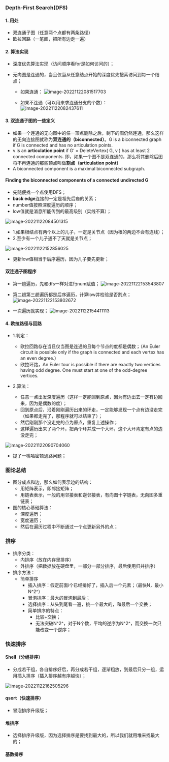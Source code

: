 ### Depth-First Search(DFS)
#### 1. 用处
  - 双连通子图（任意两个点都有两条路径）
  - 欧拉回路（一笔画，把所有边走一遍）

#### 2. 算法实现
- 深度优先算法实现（访问顺序看for是如何访问的）；
  
- 无向图是连通的，当且仅当从任意结点开始的深度优先搜索访问到每一个结点；
  
    - 如果连通：
    ![image-20221122081517703](../../img/test/202211220815815.png)
  
    - 如果不连通（可以用来求连通分支的个数）：
    ![image-20221122082437611](../../img/test/202211220824634.png)

#### 3. 双连通子图的一些定义 

- 如果一个连通的无向图中的任一顶点删除之后，剩下的图仍然连通，那么这样的无向连接图就称为**双连通的（biconnected）**。G is a biconnected graph if G is connected and has no articulation points.
- v is an **articulation point** if G’ = DeleteVertex( G, v ) has at least 2 connected components. 即，如果一个图不是双连通的，那么将其删除后图将不再连通的那些顶点叫做**割点（articulation point）**
- A biconnected component is a maximal biconnected subgraph.

#### Finding the biconnected components of a connected undirected G
- 先随便找一个点使用DFS；
- **back edge**连接的一定是祖先后裔的关系；
-  number值按照深度遍历的顺序；
- low值就是消息所能传到的最高级别（实线不算）；

![image-20221122084501315](../../img/test/202211220845339.png)

- 1.如果根结点有两个以上的儿子，一定是关节点（因为根的两边不会有连线）；
- 2.至少有一个儿子通不了天就是关节点；

![image-20221122152856025](../../img/test/202211221528111.png)

- 更新low值相当于后序遍历，因为儿子要先更新；

#### 双连通子图程序
- 第一趟遍历，先和dfs一样对进行num赋值；
![image-20221122153543807](../../img/test/202211221535839.png)

- 第二趟第三趟遍历都是后序遍历，计算low并检验是否割点；
![image-20221122153802672](../../img/test/202211221538700.png)

- 一次遍历就实现；
![image-20221122154411113](../../img/test/202211221544156.png)

#### 4. 欧拉路径与回路
- 1.判定：
    - 欧拉回路存在当且仅当图是连通的且每个节点的度都是偶数；（An Euler circuit is possible only if the graph is connected and each vertex has an even degree.）
    -  欧拉环路，An Euler tour is possible if there are exactly two vertices having odd degree.  One must start at one of the odd-degree vertices.

- 2.算法：
    - 任意一点出发深度遍历（这样一定能回到原点，因为有边出去一定有边回来，因为是偶数的度）；
    - 回到原点后，沿着刚刚遍历出来的环走，一定能够发现一个点有边没走完（如果都走完了，那程序就可以结束了）；
    - 然后刚刚那个没走完的点为原点，重复上述操作；
    - 这样遍历出来了两个环，把两个环并成一个大环，这个大环肯定有点的边没走完；

![image-20221122090704060](../../img/test/202211220907100.png)

- 提了一嘴哈密顿通路问题；

### 图论总结
- 图分成点和边，那么如何表示边的结构：
    - 用矩阵表示，即邻接矩阵；
    - 用链表表示，一般的用邻接表和逆邻接表，有向图十字链表，无向图多重链表；
- 图的核心基础算法：
    - 深度遍历；
    - 宽度遍历；
    - 然后在遍历过程中不断通过一个点更新另外的点；

### 排序
- 排序分类：
    - 内排序（放在内存里排序）
    - 外排序（把数据放在硬盘里，一部分一部分排序，最后使用归并排序）
- 排序方法：
    - 简单排序
      - 插入排序：假定前面i个已经排好了，插入后一个元素；（最快N，最小N^2^）
      - 冒泡排序：最大的冒泡到最后；
      - 选择排序：从头到尾看一遍，挑一个最大的，和最后一个交换；
      - 简单排序的特点：
        - 比较+交换；
        - 无法突破N^2^，对于N个数，平均的逆序为N^2^，而交换一次只能改变一个逆序；

### 快速排序
#### Shell（分组排序）
- 分成若干组，各自排序好后，再分成若干组，逐渐粗放，到最后只分一组，运用插入排序（插入排序越有序越快）；

![image-20221122162505296](../../img/test/202211221625366.png)

#### qsort（快速排序）
- 冒泡排序升级版；

#### 堆排序
- 选择排序升级版，因为选择排序是要找到最大的，所以我们就用堆来找最大的；

#### 基数排序